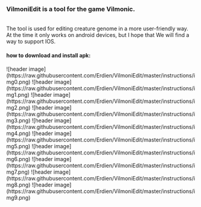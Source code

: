 <h3>VilmoniEdit is a tool for the game Vilmonic.</h3><br>
The tool is used for editing creature genome in a more user-friendly way.<br>
At the time it only works on android devices, but I hope that We will find a way to support IOS.<br>
<h4>how to download and install apk:</h4>
![header image]
(https://raw.githubusercontent.com/Erdien/VilmoniEdit/master/instructions/img0.png)
![header image]
(https://raw.githubusercontent.com/Erdien/VilmoniEdit/master/instructions/img1.png)
![header image]
(https://raw.githubusercontent.com/Erdien/VilmoniEdit/master/instructions/img2.png)
![header image]
(https://raw.githubusercontent.com/Erdien/VilmoniEdit/master/instructions/img3.png)
![header image]
(https://raw.githubusercontent.com/Erdien/VilmoniEdit/master/instructions/img4.png)
![header image]
(https://raw.githubusercontent.com/Erdien/VilmoniEdit/master/instructions/img5.png)
![header image]
(https://raw.githubusercontent.com/Erdien/VilmoniEdit/master/instructions/img6.png)
![header image]
(https://raw.githubusercontent.com/Erdien/VilmoniEdit/master/instructions/img7.png)
![header image]
(https://raw.githubusercontent.com/Erdien/VilmoniEdit/master/instructions/img8.png)
![header image]
(https://raw.githubusercontent.com/Erdien/VilmoniEdit/master/instructions/img9.png)
